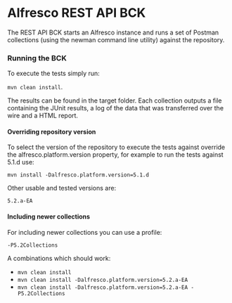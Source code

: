 # Alfresco REST API BCK

The REST API BCK starts an Alfresco instance and runs a set of Postman collections (using the newman command line utility) against the repository.

### Running the BCK

To execute the tests simply run: 

`mvn clean install`.

The results can be found in the target folder. Each collection outputs a file containing the JUnit results, a log of the data that was transferred over the wire and a HTML report.

#### Overriding repository version

To select the version of the repository to execute the tests against override the alfresco.platform.version property, for example to run the tests against 5.1.d use:

`mvn install -Dalfresco.platform.version=5.1.d`

Other usable and tested versions are:

`5.2.a-EA`

#### Including newer collections

For including newer collections you can use a profile:

`-P5.2Collections`

A combinations which should work:
- `mvn clean install`
- `mvn clean install -Dalfresco.platform.version=5.2.a-EA`
- `mvn clean install -Dalfresco.platform.version=5.2.a-EA -P5.2Collections`
